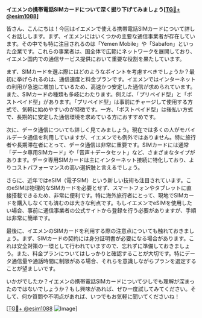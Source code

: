 **イエメンの携帯電話SIMカードについて深く掘り下げてみましょう[[TG💪+ @esim1088](https://t.me/s/esim1088)]**

皆さん、こんにちは！今回はイエメンで使える携帯電話SIMカードについて詳しくお話しします。まず、イエメンにはいくつかの主要な通信事業者が存在しています。その中でも特に注目されるのは「Yemen Mobile」や「Sabafon」といった企業です。これらの事業者は、国全体で広範にネットワークを展開しており、イエメン国内での通信サービス提供において重要な役割を果たしています。

まず、SIMカードを選ぶ際にはどのようなポイントを考慮すべきでしょうか？最初に挙げられるのは、通信速度と料金プランです。イエメンではインターネットの利用が急速に増加しているため、高速かつ安定した通信が求められています。また、SIMカードの種類も多岐にわたります。例えば、「プリペイド型」と「ポストペイド型」があります。「プリペイド型」は事前にチャージして使用する方式で、気軽に始めやすいのが特徴です。一方、「ポストペイド型」は後払い方式で、長期的に安定した通信環境を求めている方におすすめです。

次に、データ通信についても詳しく見てみましょう。現在では多くの人がモバイルデータ通信を利用していますが、イエメンでも例外ではありません。特に旅行者や長期滞在者にとって、データ通信は非常に重要です。SIMカードには通常「データ専用SIMカード」や「音声＋データセット」など、さまざまなタイプがあります。データ専用SIMカードは主にインターネット接続に特化しており、よりコストパフォーマンスの高い選択肢と言えるでしょう。

さらに、近年ではeSIM（電子SIM）という新しい技術も注目されています。このeSIMは物理的なSIMカードを必要とせず、スマートフォンやタブレットに直接搭載できるため、非常に便利です。特に海外旅行者にとって、現地でSIMカードを購入しなくても済むのは大きな利点です。もしイエメンでeSIMを使用したい場合、事前に通信事業者の公式サイトから登録を行う必要がありますが、手順は非常に簡単です。

最後に、イエメンのSIMカードを利用する際の注意点についても触れておきましょう。まず、SIMカードの契約には身分証明書が必要になる場合があります。これは安全対策の一環として行われていますので、忘れずに準備しておきましょう。また、料金プランについてはしっかりと確認することが大切です。特にデータ通信量や通話時間に制限がある場合、それらを意識しながらプランを選定することが望ましいです。

いかがでしたか？イエメンの携帯電話SIMカードについて少しでも理解が深まったのではないでしょうか？もし興味があれば、ぜひ一度試してみてください。そして、何か質問や不明点があれば、いつでもお気軽に聞いてくださいね！

[[TG💪+ @esim1088](https://t.me/s/esim1088) ![Image](https://i.postimg.cc/Y0z9fWf4/image.png)]